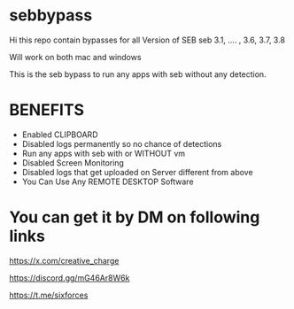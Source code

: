 # sebbypass
Hi this repo contain bypasses for all Version of SEB
seb 3.1, .... , 3.6, 3.7, 3.8

Will work on both mac and windows 

This is the seb bypass to run any apps with seb without any detection.

# BENEFITS
-  Enabled CLIPBOARD
-  Disabled logs permanently so no chance of detections 
-  Run any apps with seb with or WITHOUT vm
-  Disabled Screen Monitoring
-  Disabled logs that get uploaded on Server different from above
-  You Can Use Any REMOTE DESKTOP Software

# You can get it by DM on following links

https://x.com/creative_charge
  
https://discord.gg/mG46Ar8W6k

https://t.me/sixforces
